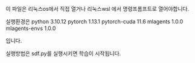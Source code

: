 이 파일은 리눅스os에서 직접 열거나 리눅스wsl 에서 명령프롬프트로 열어야합니다. 

실행환경은
python                    3.10.12 
pytorch                   1.13.1
pytorch-cuda              11.6
mlagents                  1.0.0 
mlagents-envs             1.0.0

입니다. 

실행방법은 sdf.py를 실행시키면 학습이 시작됩니다.
